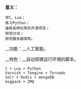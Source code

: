 __意义：__

    学C、Lua；
    练习Python；
    操练各种优秀的开源项目；
    研究分词；
    研究服务器架构。

__功能：__人工智能。

__特色：__自动搭建运行环境的脚本。

    C + Lua + Python
    Varnish + Tengine + Tornado
    Solr + Redis + mongoDB
    msgpack + ZMQ
